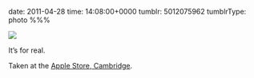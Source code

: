 date: 2011-04-28
time: 14:08:00+0000
tumblr: 5012075962
tumblrType: photo
%%%

![](tumblr_lkd8a4EGEQ1qbnvjco1_r1_1280.jpg)

It’s for real. 

Taken at the [Apple Store, Cambridge][AS].

[AS]: http://www.apple.com/uk/retail/grandarcade/
